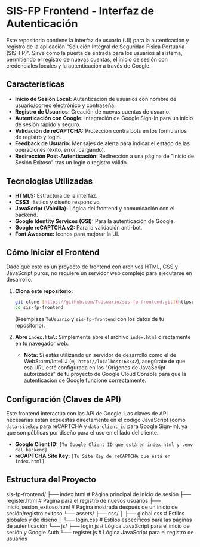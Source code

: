 # SIS-FP Frontend - Interfaz de Autenticación

Este repositorio contiene la interfaz de usuario (UI) para la autenticación y registro de la aplicación "Solución Integral de Seguridad Física Portuaria (SIS-FP)". Sirve como la puerta de entrada para los usuarios al sistema, permitiendo el registro de nuevas cuentas, el inicio de sesión con credenciales locales y la autenticación a través de Google.

## Características

* **Inicio de Sesión Local:** Autenticación de usuarios con nombre de usuario/correo electrónico y contraseña.
* **Registro de Usuarios:** Creación de nuevas cuentas de usuario.
* **Autenticación con Google:** Integración de Google Sign-In para un inicio de sesión rápido y seguro.
* **Validación de reCAPTCHA:** Protección contra bots en los formularios de registro y login.
* **Feedback de Usuario:** Mensajes de alerta para indicar el estado de las operaciones (éxito, error, cargando).
* **Redirección Post-Autenticación:** Redirección a una página de "Inicio de Sesión Exitoso" tras un login o registro válido.

## Tecnologías Utilizadas

* **HTML5:** Estructura de la interfaz.
* **CSS3:** Estilos y diseño responsivo.
* **JavaScript (Vainilla):** Lógica del frontend y comunicación con el backend.
* **Google Identity Services (GSI):** Para la autenticación de Google.
* **Google reCAPTCHA v2:** Para la validación anti-bot.
* **Font Awesome:** Iconos para mejorar la UI.

## Cómo Iniciar el Frontend

Dado que este es un proyecto de frontend con archivos HTML, CSS y JavaScript puros, no requiere un servidor web complejo para ejecutarse en desarrollo.

1.  **Clona este repositorio:**
    ```bash
    git clone [https://github.com/TuUsuario/sis-fp-frontend.git](https://github.com/TuUsuario/sis-fp-frontend.git)
    cd sis-fp-frontend
    ```
    (Reemplaza `TuUsuario` y `sis-fp-frontend` con los datos de tu repositorio).

2.  **Abre `index.html`:** Simplemente abre el archivo `index.html` directamente en tu navegador web.

    * **Nota:** Si estás utilizando un servidor de desarrollo como el de WebStorm/IntelliJ (ej. `http://localhost:63342`), asegúrate de que esa URL esté configurada en los "Orígenes de JavaScript autorizados" de tu proyecto de Google Cloud Console para que la autenticación de Google funcione correctamente.

## Configuración (Claves de API)

Este frontend interactúa con las API de Google. Las claves de API necesarias están expuestas directamente en el código JavaScript (como `data-sitekey` para reCAPTCHA y `data-client_id` para Google Sign-In), ya que son públicas por diseño para el uso en el lado del cliente.

* **Google Client ID:** `[Tu Google Client ID que está en index.html y .env del backend]`
* **reCAPTCHA Site Key:** `[Tu Site Key de reCAPTCHA que está en index.html]`

## Estructura del Proyecto

sis-fp-frontend/
├── index.html                  # Página principal de inicio de sesión
├── register.html               # Página para el registro de nuevos usuarios
├── inicio_sesion_exitoso.html  # Página mostrada después de un inicio de sesión/registro exitoso
└── assets/
├── css/
│   ├── global.css          # Estilos globales y de diseño
│   └── login.css           # Estilos específicos para las páginas de autenticación
└── js/
├── login.js            # Lógica JavaScript para el inicio de sesión y Google Auth
└── register.js         # Lógica JavaScript para el registro de usuarios